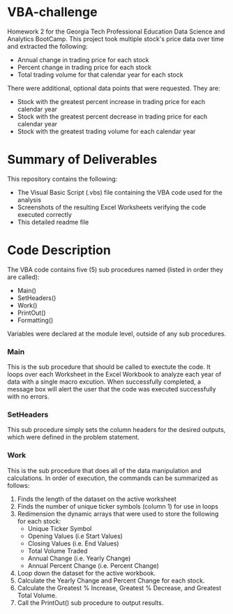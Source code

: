 # VBA-challenge
Homework 2 for the Georgia Tech Professional Education Data Science and Analytics BootCamp. This project took multiple stock's price data over time and extracted the following:
- Annual change in trading price for each stock
- Percent change in trading price for each stock
- Total trading volume for that calendar year for each stock

There were additional, optional data points that were requested. They are:
- Stock with the greatest percent increase in trading price for each calendar year
- Stock with the greatest percent decrease in trading price for each calendar year
- Stock with the greatest trading volume for each calendar year

# Summary of Deliverables
This repository contains the following:
- The Visual Basic Script (.vbs) file containing the VBA code used for the analysis
- Screenshots of the resulting Excel Worksheets verifying the code executed correctly
- This detailed readme file

# Code Description
The VBA code contains five (5) sub procedures named (listed in order they are called):
- Main()
- SetHeaders()
- Work()
- PrintOut()
- Formatting()

Variables were declared at the module level, outside of any sub procedures. 
  
### Main
This is the sub procedure that should be called to exectute the code. It loops over each Worksheet in the Excel Workbook to analyze each year of data with a single macro excution. When successfully completed, a message box will alert the user that the code was executed successfully with no errors. 
 
### SetHeaders
This sub procedure simply sets the column headers for the desired outputs, which were defined in the problem statement. 

### Work
This is the sub procedure that does all of the data manipulation and calculations. In order of execution, the commands can be summarized as follows:
1. Finds the length of the dataset on the active worksheet
2. Finds the number of unique ticker symbols (column 1) for use in loops
3. Redimension the dynamic arrays that were used to store the following for each stock:
    - Unique Ticker Symbol
    - Opening Values (i.e Start Values)
    - Closing Values (i.e. End Values)
    - Total Volume Traded
    - Annual Change (i.e. Yearly Change)
    - Annual Percent Change (i.e. Percent Change)
4. Loop down the dataset for the active workbook. 
5. Calculate the Yearly Change and Percent Change for each stock. 
6. Calculate the Greatest % Increase, Greatest % Decrease, and Greatest Total Volume. 
7. Call the PrintOut() sub procedure to output results. 
